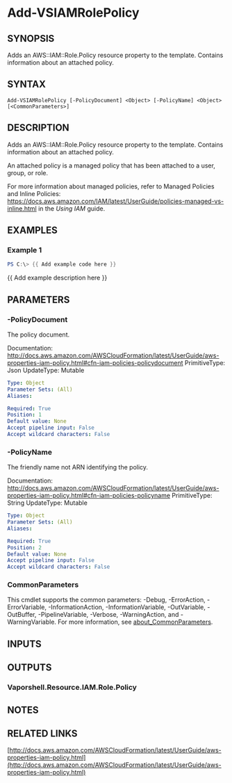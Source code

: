 # Add-VSIAMRolePolicy

## SYNOPSIS
Adds an AWS::IAM::Role.Policy resource property to the template.
Contains information about an attached policy.

## SYNTAX

```
Add-VSIAMRolePolicy [-PolicyDocument] <Object> [-PolicyName] <Object> [<CommonParameters>]
```

## DESCRIPTION
Adds an AWS::IAM::Role.Policy resource property to the template.
Contains information about an attached policy.

An attached policy is a managed policy that has been attached to a user, group, or role.

For more information about managed policies, refer to Managed Policies and Inline Policies: https://docs.aws.amazon.com/IAM/latest/UserGuide/policies-managed-vs-inline.html in the *Using IAM* guide.

## EXAMPLES

### Example 1
```powershell
PS C:\> {{ Add example code here }}
```

{{ Add example description here }}

## PARAMETERS

### -PolicyDocument
The policy document.

Documentation: http://docs.aws.amazon.com/AWSCloudFormation/latest/UserGuide/aws-properties-iam-policy.html#cfn-iam-policies-policydocument
PrimitiveType: Json
UpdateType: Mutable

```yaml
Type: Object
Parameter Sets: (All)
Aliases:

Required: True
Position: 1
Default value: None
Accept pipeline input: False
Accept wildcard characters: False
```

### -PolicyName
The friendly name not ARN identifying the policy.

Documentation: http://docs.aws.amazon.com/AWSCloudFormation/latest/UserGuide/aws-properties-iam-policy.html#cfn-iam-policies-policyname
PrimitiveType: String
UpdateType: Mutable

```yaml
Type: Object
Parameter Sets: (All)
Aliases:

Required: True
Position: 2
Default value: None
Accept pipeline input: False
Accept wildcard characters: False
```

### CommonParameters
This cmdlet supports the common parameters: -Debug, -ErrorAction, -ErrorVariable, -InformationAction, -InformationVariable, -OutVariable, -OutBuffer, -PipelineVariable, -Verbose, -WarningAction, and -WarningVariable. For more information, see [about_CommonParameters](http://go.microsoft.com/fwlink/?LinkID=113216).

## INPUTS

## OUTPUTS

### Vaporshell.Resource.IAM.Role.Policy
## NOTES

## RELATED LINKS

[http://docs.aws.amazon.com/AWSCloudFormation/latest/UserGuide/aws-properties-iam-policy.html](http://docs.aws.amazon.com/AWSCloudFormation/latest/UserGuide/aws-properties-iam-policy.html)

